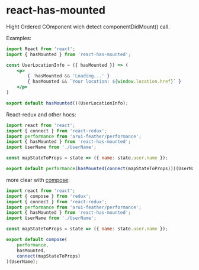 # react-has-mounted

Hight Ordered COmponent wich detect componentDidMount() call.

Examples:

```jsx
import React from 'react';
import { hasMounted } from 'react-has-mounted';

const UserLocationInfo = ({ hasMounted }) => (
    <p>
        { !hasMounted && 'Loading...' }
        { hasMounted && `Your location: ${window.location.href}` }
    </p>
)

export default hasMounted()(UserLocationInfo);

```

React-redux and other hocs:

```jsx
import react from 'react';
import { connect } from 'react-redux';
import performance from 'arui-feather/performance';
import { hasMounted } from 'react-has-mounted';
import UserName from './UserName';

const mapStateToProps = state => ({ name: state.user.name });

export default performance(hasMounted(connect(mapStateToProps)))(UserName);
```

more clear with [compose](https://medium.com/dailyjs/react-composing-higher-order-components-hocs-3a5288e78f55):

```jsx
import react from 'react';
import { compose } from 'redux';
import { connect } from 'react-redux';
import performance from 'arui-feather/performance';
import { hasMounted } from 'react-has-mounted';
import UserName from './UserName';

const mapStateToProps = state => ({ name: state.user.name });

export default compose(
    performance,
    hasMounted,
    connect(mapStateToProps)
)(UserName);
```